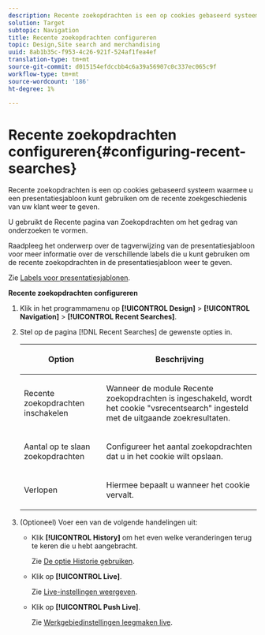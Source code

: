 ```yaml
---
description: Recente zoekopdrachten is een op cookies gebaseerd systeem waarmee u een presentatiesjabloon kunt gebruiken om de recente zoekgeschiedenis van uw klant weer te geven.
solution: Target
subtopic: Navigation
title: Recente zoekopdrachten configureren
topic: Design,Site search and merchandising
uuid: 8ab1b35c-f953-4c26-921f-524af1fea4ef
translation-type: tm+mt
source-git-commit: d015154efdccbb4c6a39a56907c0c337ec065c9f
workflow-type: tm+mt
source-wordcount: '186'
ht-degree: 1%

---
```



# Recente zoekopdrachten configureren{#configuring-recent-searches}

Recente zoekopdrachten is een op cookies gebaseerd systeem waarmee u een presentatiesjabloon kunt gebruiken om de recente zoekgeschiedenis van uw klant weer te geven.

U gebruikt de Recente pagina van Zoekopdrachten om het gedrag van onderzoeken te vormen.

Raadpleeg het onderwerp over de tagverwijzing van de presentatiesjabloon voor meer informatie over de verschillende labels die u kunt gebruiken om de recente zoekopdrachten in de presentatiesjabloon weer te geven.

Zie [Labels voor presentatiesjablonen](../c-appendices/c-templates.md#reference_F1BBF616BCEC4AD7B2548ECD3CA74C64).

**Recente zoekopdrachten configureren**

1. Klik in het programmamenu op **[!UICONTROL Design]** > **[!UICONTROL Navigation]** > **[!UICONTROL Recent Searches]**.
1. Stel op de pagina [!DNL Recent Searches] de gewenste opties in.

   <!-- 
   
   r_recent_searches_options.xml
   
   -->

   <table> 
    <thead> 
      <tr> 
      <th colname="col1" class="entry"> <p>Option </p> </th> 
      <th colname="col2" class="entry"> <p>Beschrijving </p> </th> 
      </tr> 
    </thead>
    <tbody> 
      <tr> 
      <td colname="col1"> <p>Recente zoekopdrachten inschakelen </p> </td> 
      <td colname="col2"> <p> Wanneer de module Recente zoekopdrachten is ingeschakeld, wordt het cookie "vsrecentsearch" ingesteld met de uitgaande zoekresultaten. </p> </td> 
      </tr> 
      <tr> 
      <td colname="col1"> <p>Aantal op te slaan zoekopdrachten </p> </td> 
      <td colname="col2"> <p>Configureer het aantal zoekopdrachten dat u in het cookie wilt opslaan. </p> </td> 
      </tr> 
      <tr> 
      <td colname="col1"> <p>Verlopen </p> </td> 
      <td colname="col2"> <p>Hiermee bepaalt u wanneer het cookie vervalt. </p> </td> 
      </tr> 
    </tbody> 
    </table>

1. (Optioneel) Voer een van de volgende handelingen uit:

   * Klik **[!UICONTROL History]** om het even welke veranderingen terug te keren die u hebt aangebracht.

      Zie [De optie Historie gebruiken](../t-using-the-history-option.md#task_70DD3F87A67242BBBD2CB27156F43002).

   * Klik op **[!UICONTROL Live]**.

      Zie [Live-instellingen weergeven](../c-about-staging.md#task_401A0EBDB5DB4D4CA933CBA7BECDC10F).

   * Klik op **[!UICONTROL Push Live]**.

      Zie [Werkgebiedinstellingen leegmaken live](../c-about-staging.md#task_44306783B4C0408AAA58B471DAF2D9A4).

